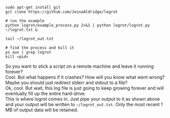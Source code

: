 ```
sudo apt-get install git
git clone https://github.com/JesseAldridge/logrot

# run the example
python logrot/example_process.py 2>&1 | python logrot/logrot.py ~/logrot.txt &

tail ~/logrot_out.txt

# find the process and kill it
ps aux | grep logrot
kill <pid>
```

So you want to stick a script on a remote machine and leave it running forever?  
Cool.  But what happens if it crashes?  How will you know what went wrong?  
Maybe you should just redirect stderr and stdout to a file?  
Ok, cool.  But wait, this log file is just going to keep growing forever and will eventually fill
up the entire hard-drive.  
This is where logrot comes in.  Just pipe your output to it as shown above and your output will
be written to `~/logrot_out.txt`.  Only the most recent 1 MB of output data will be retained.
